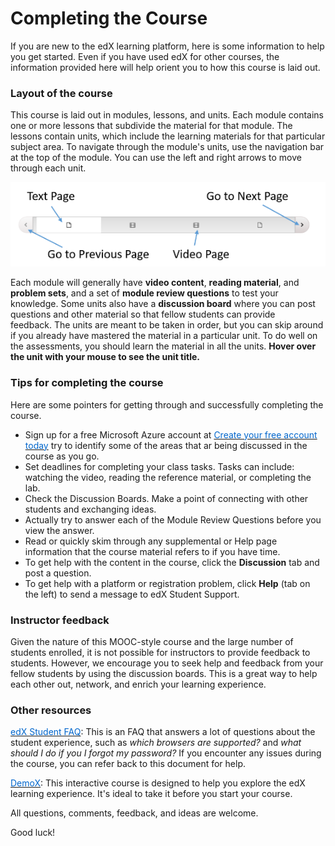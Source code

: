 # Completing the Course #

If you are new to the edX learning platform, here is some information to help you get started. Even if you have used edX for other courses, the information provided here will help orient you to how this course is laid out.

### Layout of the course ###
This course is laid out in modules, lessons, and units. Each module contains one or more lessons that subdivide the material for that module. The lessons contain units, which include the learning materials for that particular subject area. To navigate through the module's units, use the navigation bar at the top of the module. You can use the left and right arrows to move through each unit.

![](../../Linked_Image_Files/edxnavbar.png)

Each module will generally have **video content**, **reading material**, and **problem sets**, and a set of **module review questions** to test your knowledge. Some units also have a **discussion board** where you can post questions and other material so that fellow students can provide feedback. The units are meant to be taken in order, but you can skip around if you already have mastered the material in a particular unit. To do well on the assessments, you should learn the material in all the units. **Hover over the unit with your mouse to see the unit title.**


### Tips for completing the course ###
Here are some pointers for getting through and successfully completing the course.

- Sign up for a free Microsoft Azure account at <a href="https://azure.microsoft.com/free" target="_blank"><span style="color: #0066cc;">Create your free account today</span></a> try to identify some of the areas that ar being discussed in the course as you go.
- Set deadlines for completing your class tasks. Tasks can include: watching the video, reading the reference material, or completing the lab.
- Check the Discussion Boards. Make a point of connecting with other students and exchanging ideas.
- Actually try to answer each of the Module Review Questions before you view the answer.
- Read or quickly skim through any supplemental or Help page information that the course material refers to if you have time.
- To get help with the content in the course, click the **Discussion** tab and post a question.
- To get help with a platform or registration problem, click **Help** (tab on the left) to send a message to edX Student Support.


### Instructor feedback ###
Given the nature of this MOOC-style course and the large number of students enrolled, it is not possible for instructors to provide feedback to students. However, we encourage you to seek help and feedback from your fellow students by using the discussion boards. This is a great way to help each other out, network, and enrich your learning experience.


### Other resources ###
<a href="https://www.edx.org/about/student-faq" target="_blank"><span style="color: #0066cc;">edX Student FAQ</span></a>: This is an FAQ that answers a lot of questions about the student experience, such as *which browsers are supported?* and *what should I do if you I forgot my password?* If you encounter any issues during the course, you can refer back to this document for help.

<a href="https://www.edx.org/course/demox-edx-demox-1#.VRl9SHrF_2o" target="_blank"><span style="color: #0066cc;">DemoX</span></a>: This interactive course is designed to help you explore the edX learning experience. It's ideal to take it before you start your course.


All questions, comments, feedback, and ideas are welcome.

Good luck!
